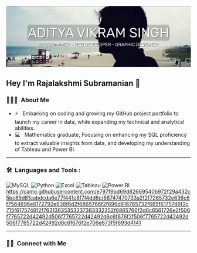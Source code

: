 <img src="https://raw.githubusercontent.com/AVS1508/AVS1508/master/assets/Aditya%20Vikram%20Singh%20Banner.png">

<h2> Hey I'm Rajalakshmi Subramanian 👋</h2>

<h3> 👨🏻‍💻 &nbsp;About Me </h3>

- ⚡ &nbsp; Embarking on coding and growing my GitHub project portfolio to launch my career in data, while expanding my technical and analytical abilities.
- 💻 &nbsp; Mathematics graduate, Focusing on enhancing my SQL proficiency to extract valuable insights from data, and developing my understanding of Tableau and Power BI.


---
<h3> 🛠 &nbsp;Languages and Tools :</h3>

  ![MySQL](https://img.shields.io/badge/-MySQL-333333?style=flat&logo=mysql)
  ![Python](https://img.shields.io/badge/-Python-333333?style=flat&logo=python)
  ![Excel](https://img.shields.io/badge/-Excel-333333?style=flat&logo=excel)
  ![Tableau](https://img.shields.io/badge/-Tableau-333333?style=flat&logo=tableau)
  ![Power BI](https://img.shields.io/badge/-PowerBI-333333?style=flat&logo=powerbi)
  https://camo.githubusercontent.com/e797f9bd69d82669540b972f29a432c5bc89d81cabdcda6e77f441c8f7f4dd6c/68747470733a2f2f7265732e636c6f7564696e6172792e636f6d2f6865766f2f696d616765732f665f6175746f2c715f6175746f2f76313635353237383332352f6865766f2d6c6561726e2f506f7765722d42492d506f7765722d42492d6c6f676f2f506f7765722d42492d506f7765722d42492d6c6f676f2e706e673f5f693d4141

  ---

<h3> 🤝🏻 &nbsp;Connect with Me </h3>





